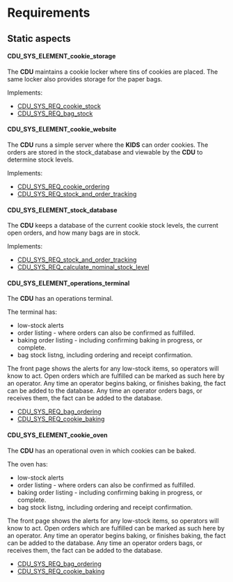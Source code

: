 # Requirements

## Static aspects

#### CDU_SYS_ELEMENT_cookie_storage

The **CDU** maintains a cookie locker where tins of cookies are placed.
The same locker also provides storage for the paper bags.

Implements:

- [CDU_SYS_REQ_cookie_stock](#cdu_sys_req_cookie_stock)
- [CDU_SYS_REQ_bag_stock](#cdu_sys_req_bag_stock)

#### CDU_SYS_ELEMENT_cookie_website

The **CDU** runs a simple server where the **KIDS** can order cookies.
The orders are stored in the stock_database and viewable by the **CDU** to
determine stock levels.

Implements:

- [CDU_SYS_REQ_cookie_ordering](#cdu_sys_req_cookie_ordering)
- [CDU_SYS_REQ_stock_and_order_tracking](#cdu_sys_req_stock_and_order_tracking)

#### CDU_SYS_ELEMENT_stock_database

The **CDU** keeps a database of the current cookie stock levels, the current open orders, and how many bags are in stock.

Implements:

- [CDU_SYS_REQ_stock_and_order_tracking](#cdu_sys_req_stock_and_order_tracking)
- [CDU_SYS_REQ_calculate_nominal_stock_level](#cdu_sys_req_calculate_nominal_stock_level)

#### CDU_SYS_ELEMENT_operations_terminal

The **CDU** has an operations terminal.

The terminal has:

- low-stock alerts
- order listing - where orders can also be confirmed as fulfilled.
- baking order listing - including confirming baking in progress, or complete.
- bag stock listng, including ordering and receipt confirmation.

The front page shows the alerts for any low-stock items, so operators will know to act.
Open orders which are fulfilled can be marked as such here by an operator.
Any time an operator begins baking, or finishes baking, the fact can be added to the database.
Any time an operator orders bags, or receives them, the fact can be added to the database.

- [CDU_SYS_REQ_bag_ordering](#cdu_sys_req_bag_ordering)
- [CDU_SYS_REQ_cookie_baking](#cdu_sys_req_cookie_baking)

#### CDU_SYS_ELEMENT_cookie_oven

The **CDU** has an operational oven in which cookies can be baked.

The oven has:

- low-stock alerts
- order listing - where orders can also be confirmed as fulfilled.
- baking order listing - including confirming baking in progress, or complete.
- bag stock listng, including ordering and receipt confirmation.

The front page shows the alerts for any low-stock items, so operators will know to act.
Open orders which are fulfilled can be marked as such here by an operator.
Any time an operator begins baking, or finishes baking, the fact can be added to the database.
Any time an operator orders bags, or receives them, the fact can be added to the database.

- [CDU_SYS_REQ_bag_ordering](#cdu_sys_req_bag_ordering)
- [CDU_SYS_REQ_cookie_baking](#cdu_sys_req_cookie_baking)
